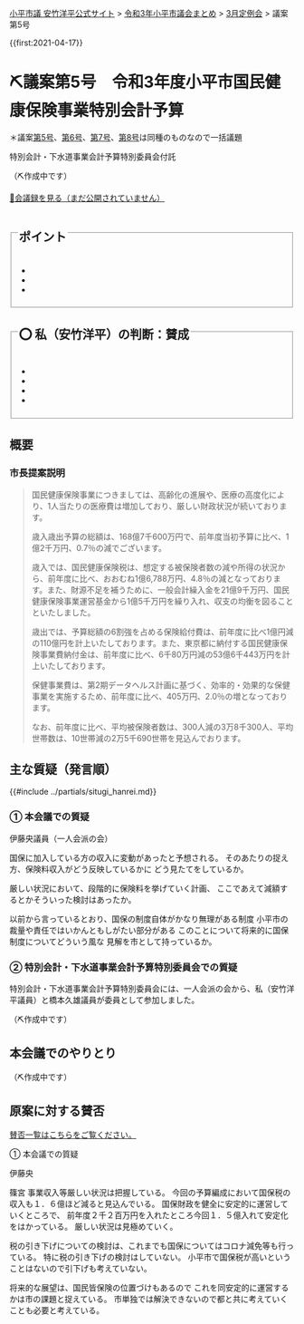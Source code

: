 <p class="breadcrumbs"><a href="https://yasutakeyohei.com/">小平市議 安竹洋平公式サイト</a> > <a href="../index.md">令和3年小平市議会まとめ</a> > <a href="./index.md">3月定例会</a> > 議案第5号</p>

{{first:2021-04-17}}

# ⛏️議案第5号　令和3年度小平市国民健康保険事業特別会計予算

＊議案[第5号](./gian-5.md)、[第6号](gian-6.md)、[第7号](gian-7.md)、[第8号](gian-8.md)は同種のものなので一括議題

<i class="fa fa-gavel" aria-hidden="true"></i> 特別会計・下水道事業会計予算特別委員会付託

（⛏️作成中です）

<p class="read-kaigiroku"><a href="">📄会議録を見る（まだ公開されていません）</a></p>

<fieldset class="point">
  <legend>
    <h2> ポイント </h2>
  </legend>
  <ul>
    <li class="chk"></li>
    <li class="chk"></li>
    <li class="chk"></li>
  </ul>
</fieldset>

<fieldset class="sanpi">
  <legend>
    <h2>⭕️ 私（安竹洋平）の判断：賛成 </h2>
  </legend>
  <ul>
    <li></li>
    <li class="ng"></li>
    <li class="ng"></li>
    <li class="ng"></li>
  </ul>
</fieldset>

## 概要

### 市長提案説明

> 国民健康保険事業につきましては、高齢化の進展や、医療の高度化により、1人当たりの医療費は増加しており、厳しい財政状況が続いております。
>
> 歳入歳出予算の総額は、168億7千600万円で、前年度当初予算に比べ、1億2千万円、0.7％の減でございます。
>
> 歳入では、国民健康保険税は、想定する被保険者数の減や所得の状況から、前年度に比べ、おおむね1億6,788万円、4.8％の減となっております。また、財源不足を補うために、一般会計繰入金を21億9千万円、国民健康保険事業運営基金から1億5千万円を繰り入れ、収支の均衡を図ることといたしました。
>
> 歳出では、予算総額の6割強を占める保険給付費は、前年度に比べ1億円減の110億円を計上いたしております。また、東京都に納付する国民健康保険事業費納付金は、前年度に比べ、6千80万円減の53億6千443万円を計上いたしております。
>
> 保健事業費は、第2期データヘルス計画に基づく、効率的・効果的な保健事業を実施するため、前年度に比べ、405万円、2.0％の増となっております。
>
> なお、前年度に比べ、平均被保険者数は、300人減の3万8千300人、平均世帯数は、10世帯減の2万5千690世帯を見込んでおります。

## 主な質疑（発言順）
{{#include ../partials/situgi_hanrei.md}}

### ① 本会議での質疑

<div class="balloon bl-left">伊藤央議員（一人会派の会）<br><div>

国保に加入している方の収入に変動があったと予想される。
そのあたりの捉え方、保険料収入がどう反映しているかに
どう見たてをしているか。

厳しい状況において、段階的に保険料を挙げていく計画、
ここであえて減額するとかそういった検討はあったか。

以前から言っているとおり、国保の制度自体がかなり無理がある制度
小平市の裁量や責任ではいかんともしがたい部分がある
このことについて将来的に国保制度についてどういう風な
見解を市として持っているか。

</div></div>

### ② 特別会計・下水道事業会計予算特別委員会での質疑

特別会計・下水道事業会計予算特別委員会には、一人会派の会から、私（安竹洋平議員）と橋本久雄議員が委員として参加しました。

（⛏️作成中です）

## 本会議でのやりとり

（⛏️作成中です）

<!-- 全議員が賛成⭕️でした。-->

## 原案に対する賛否
[賛否一覧はこちらをご覧ください。](../kekka-ichiran.md#賛否)

① 本会議での質疑

伊藤央


篠宮
事業収入等厳しい状況は把握している。
今回の予算編成において国保税の収入も１．６億ほど減ると見込んでいる。
国保財政を健全に安定的に運営していくところで、
前年度２千２百万円を入れたところ今回１．５億入れて安定化をはかっている。
厳しい状況は見極めていく。

税の引き下げについての検討は、これまでも国保についてはコロナ減免等も行っている。
特に税の引き下げの検討はしていない。
小平市で国保税が高いということはないので引下げも考えていない。

将来的な展望は、国民皆保険の位置づけもあるので
これを同安定的に運営するかは市の課題と捉えている。
市単独では解決できないので都と共に考えていくことも必要と考えている。

